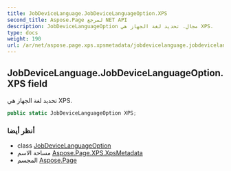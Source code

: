 ```yaml
---
title: JobDeviceLanguage.JobDeviceLanguageOption.XPS
second_title: Aspose.Page لمرجع NET API
description: JobDeviceLanguageOption مجال. تحديد لغة الجهاز هي XPS.
type: docs
weight: 190
url: /ar/net/aspose.page.xps.xpsmetadata/jobdevicelanguage.jobdevicelanguageoption/xps/
---
```

## JobDeviceLanguage.JobDeviceLanguageOption.XPS field

تحديد لغة الجهاز هي XPS.

```csharp
public static JobDeviceLanguageOption XPS;
```

### أنظر أيضا

* class [JobDeviceLanguageOption](../)
* مساحة الاسم [Aspose.Page.XPS.XpsMetadata](../../jobdevicelanguage.jobdevicelanguageoption/)
* المجسم [Aspose.Page](../../../)


